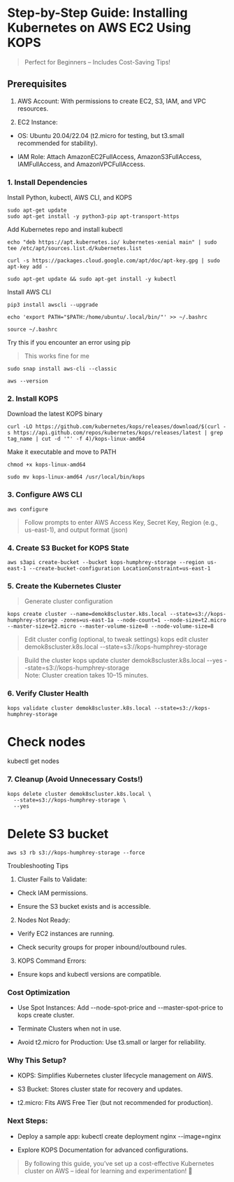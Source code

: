 # Step-by-Step Guide: Installing Kubernetes on AWS EC2 Using KOPS
> Perfect for Beginners – Includes Cost-Saving Tips!

## Prerequisites
1. AWS Account: With permissions to create EC2, S3, IAM, and VPC resources.

2. EC2 Instance:

 - OS: Ubuntu 20.04/22.04 (t2.micro for testing, but t3.small recommended for stability).

 - IAM Role: Attach AmazonEC2FullAccess, AmazonS3FullAccess, IAMFullAccess, and AmazonVPCFullAccess.


### 1. Install Dependencies

 Install Python, kubectl, AWS CLI, and KOPS
```
sudo apt-get update  
sudo apt-get install -y python3-pip apt-transport-https
```

Add Kubernetes repo and install kubectl

```
echo "deb https://apt.kubernetes.io/ kubernetes-xenial main" | sudo tee /etc/apt/sources.list.d/kubernetes.list
```
``` 
curl -s https://packages.cloud.google.com/apt/doc/apt-key.gpg | sudo apt-key add -
```
```
sudo apt-get update && sudo apt-get install -y kubectl
```

Install AWS CLI
```
pip3 install awscli --upgrade
```
```
echo 'export PATH="$PATH:/home/ubuntu/.local/bin/"' >> ~/.bashrc
```
```
source ~/.bashrc
```
Try this if you encounter an error using pip
> This works fine for me
```
sudo snap install aws-cli --classic
```
```
aws --version
```

### 2. Install KOPS
Download the latest KOPS binary
```
curl -LO https://github.com/kubernetes/kops/releases/download/$(curl -s https://api.github.com/repos/kubernetes/kops/releases/latest | grep tag_name | cut -d '"' -f 4)/kops-linux-amd64
```

Make it executable and move to PATH
```
chmod +x kops-linux-amd64
```
```
sudo mv kops-linux-amd64 /usr/local/bin/kops
```

### 3. Configure AWS CLI
```
aws configure
```
> Follow prompts to enter AWS Access Key, Secret Key, Region (e.g., us-east-1), and output format (json)


### 4. Create S3 Bucket for KOPS State
```
aws s3api create-bucket --bucket kops-humphrey-storage --region us-east-1 --create-bucket-configuration LocationConstraint=us-east-1
```

### 5. Create the Kubernetes Cluster
> Generate cluster configuration
```
kops create cluster --name=demok8scluster.k8s.local --state=s3://kops-humphrey-storage -zones=us-east-1a --node-count=1 --node-size=t2.micro --master-size=t2.micro --master-volume-size=8 --node-volume-size=8
```

> Edit cluster config (optional, to tweak settings)
kops edit cluster demok8scluster.k8s.local --state=s3://kops-humphrey-storage  

> Build the cluster
kops update cluster demok8scluster.k8s.local --yes --state=s3://kops-humphrey-storage  
>Note: Cluster creation takes 10–15 minutes.

### 6. Verify Cluster Health
```
kops validate cluster demok8scluster.k8s.local --state=s3://kops-humphrey-storage
```  

# Check nodes
kubectl get nodes  


### 7. Cleanup (Avoid Unnecessary Costs!)

```
kops delete cluster demok8scluster.k8s.local \
  --state=s3://kops-humphrey-storage \
  --yes  
```
# Delete S3 bucket
```
aws s3 rb s3://kops-humphrey-storage --force
```
Troubleshooting Tips
1. Cluster Fails to Validate:

  - Check IAM permissions.

 - Ensure the S3 bucket exists and is accessible.

2. Nodes Not Ready:

 - Verify EC2 instances are running.

- Check security groups for proper inbound/outbound rules.

3. KOPS Command Errors:

 - Ensure kops and kubectl versions are compatible.

### Cost Optimization
- Use Spot Instances: Add --node-spot-price and --master-spot-price to kops create cluster.

- Terminate Clusters when not in use.

- Avoid t2.micro for Production: Use t3.small or larger for reliability.

### Why This Setup?
- KOPS: Simplifies Kubernetes cluster lifecycle management on AWS.

- S3 Bucket: Stores cluster state for recovery and updates.

- t2.micro: Fits AWS Free Tier (but not recommended for production).

### Next Steps:

- Deploy a sample app: kubectl create deployment nginx --image=nginx

- Explore KOPS Documentation for advanced configurations.

> By following this guide, you’ve set up a cost-effective Kubernetes cluster on AWS – ideal for learning and experimentation! 🚀
